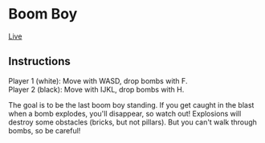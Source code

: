 # Boom Boy

[Live](https://danielrothblatt.me/boom-boy)

## Instructions
Player 1 (white): Move with WASD, drop bombs with F.  
Player 2 (black): Move with IJKL, drop bombs with H.

The goal is to be the last boom boy standing. If you get caught in the
blast when a bomb explodes, you'll disappear, so watch out!
Explosions will destroy some obstacles (bricks, but not pillars). But
you can't walk through bombs, so be careful!
